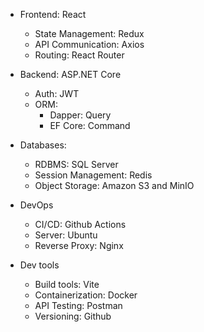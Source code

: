 - Frontend: React
	- State Management: Redux
	- API Communication: Axios 
	- Routing: React Router

- Backend: ASP.NET Core
	- Auth: JWT
	- ORM:
		- Dapper: Query
		- EF Core: Command
    
- Databases: 
	- RDBMS: SQL Server
	- Session Management: Redis
	- Object Storage: Amazon S3 and MinIO

- DevOps
	- CI/CD: Github Actions
	- Server: Ubuntu
	- Reverse Proxy: Nginx

- Dev tools
	- Build tools: Vite
	- Containerization: Docker
	- API Testing: Postman
	- Versioning: Github